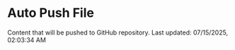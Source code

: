 # Auto Push File

Content that will be pushed to GitHub repository.
Last updated: 07/15/2025, 02:03:34 AM